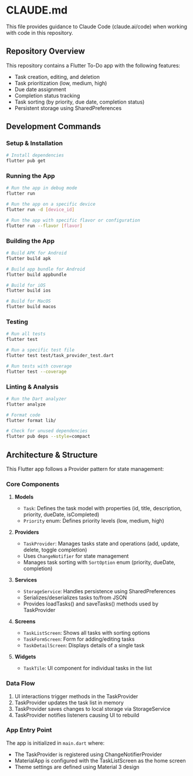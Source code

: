 # CLAUDE.md

This file provides guidance to Claude Code (claude.ai/code) when working with code in this repository.

## Repository Overview

This repository contains a Flutter To-Do app with the following features:
- Task creation, editing, and deletion
- Task prioritization (low, medium, high)
- Due date assignment
- Completion status tracking
- Task sorting (by priority, due date, completion status)
- Persistent storage using SharedPreferences

## Development Commands

### Setup & Installation

```bash
# Install dependencies
flutter pub get
```

### Running the App

```bash
# Run the app in debug mode
flutter run

# Run the app on a specific device
flutter run -d [device_id]

# Run the app with specific flavor or configuration
flutter run --flavor [flavor]
```

### Building the App

```bash
# Build APK for Android
flutter build apk

# Build app bundle for Android
flutter build appbundle

# Build for iOS
flutter build ios

# Build for MacOS
flutter build macos
```

### Testing

```bash
# Run all tests
flutter test

# Run a specific test file
flutter test test/task_provider_test.dart

# Run tests with coverage
flutter test --coverage
```

### Linting & Analysis

```bash
# Run the Dart analyzer
flutter analyze

# Format code
flutter format lib/

# Check for unused dependencies
flutter pub deps --style=compact
```

## Architecture & Structure

This Flutter app follows a Provider pattern for state management:

### Core Components

1. **Models**
   - `Task`: Defines the task model with properties (id, title, description, priority, dueDate, isCompleted)
   - `Priority` enum: Defines priority levels (low, medium, high)

2. **Providers**
   - `TaskProvider`: Manages tasks state and operations (add, update, delete, toggle completion)
   - Uses `ChangeNotifier` for state management
   - Manages task sorting with `SortOption` enum (priority, dueDate, completion)

3. **Services**
   - `StorageService`: Handles persistence using SharedPreferences
   - Serializes/deserializes tasks to/from JSON
   - Provides loadTasks() and saveTasks() methods used by TaskProvider

4. **Screens**
   - `TaskListScreen`: Shows all tasks with sorting options
   - `TaskFormScreen`: Form for adding/editing tasks
   - `TaskDetailScreen`: Displays details of a single task

5. **Widgets**
   - `TaskTile`: UI component for individual tasks in the list

### Data Flow

1. UI interactions trigger methods in the TaskProvider
2. TaskProvider updates the task list in memory
3. TaskProvider saves changes to local storage via StorageService
4. TaskProvider notifies listeners causing UI to rebuild

### App Entry Point

The app is initialized in `main.dart` where:
- The TaskProvider is registered using ChangeNotifierProvider
- MaterialApp is configured with the TaskListScreen as the home screen
- Theme settings are defined using Material 3 design